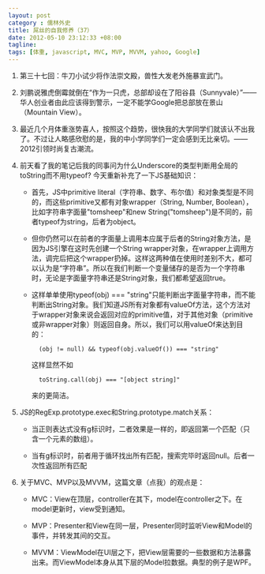 ```yaml
---
layout: post
category : 儒林外史
title: 屌丝的自我修养（37）
date: 2012-05-10 23:12:33 +08:00
tagline:
tags: [体重, javascript, MVC, MVP, MVVM, yahoo, Google]
---
```


1. 第三十七回：牛刀小试少将作法崇文殿，兽性大发老外施暴宣武门。

2. 刘鹏说雅虎倒霉就倒在“作为一只虎，总部却设在了阳谷县（Sunnyvale）”——华人创业者由此应该得到警示，一定不能学Google把总部放在景山（Mountain View）。

3. 最近几个月体重涨势喜人，按照这个趋势，很快我的大学同学们就该认不出我了。不过让人略感欣慰的是，我的中小学同学们一定会感到无比亲切。——2012引领时尚复古潮流。

4. 前天看了我的笔记后我的同事问为什么Underscore的类型判断用全局的toString而不用typeof? 今天重新补充了一下JS基础知识：

    * 首先，JS中primitive literal（字符串、数字、布尔值）和对象类型是不同的，而这些primitive又都有对象wrapper（String, Number, Boolean），比如字符串字面量"tomsheep"和new String("tomsheep")是不同的，前者typeof为string，后者为object。

    * 但你仍然可以在前者的字面量上调用本应属于后者的String对象方法，是因为JS引擎在这时先创建一个String wrapper对象，在wrapper上调用方法，调完后把这个wrapper扔掉。这样这两种值在使用时差别不大，都可以认为是“字符串”。所以在我们判断一个变量储存的是否为一个字符串时，无论是字面量字符串还是String对象，我们都希望返回true。

    * 这样单单使用typeof(obj) === "string"只能判断出字面量字符串，而不能判断出String对象。我们知道JS所有对象都有valueOf方法，这个方法对于wrapper对象来说会返回对应的primitive值，对于其他对象（primitive或非wrapper对象）则返回自身。所以，我们可以用valueOf来达到目的：

            (obj != null) && typeof(obj.valueOf()) === "string"

        这样显然不如

            toString.call(obj) === "[object string]"

        来的更简洁。

5. JS的RegExp.prototype.exec和String.prototype.match关系：

    * 当正则表达式没有g标识时，二者效果是一样的，即返回第一个匹配（只含一个元素的数组）。

    * 当有g标识时，前者用于循环找出所有匹配，搜索完毕时返回null。后者一次性返回所有匹配

6. 关于MVC、MVP以及MVVM，这篇文章（点我）的观点是：

    * MVC：View在顶层，controller在其下，model在controller之下。在model更新时，view受到通知。

    * MVP：Presenter和View在同一层，Presenter同时监听View和Model的事件，并转发其间的交互。

    * MVVM：ViewModel在UI层之下，把View层需要的一些数据和方法暴露出来。而ViewModel本身从其下层的Model拉数据。典型的例子是WPF。
